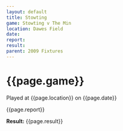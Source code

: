 ```yaml
---
layout: default
title: Stowting
game: Stowting v The Min
location: Dawes Field
date: 
report: 
result: 
parent: 2009 Fixtures
---
```


# {{page.game}}

Played at {{page.location}} on {{page.date}}

{{page.report}}

**Result:** {{page.result}}
